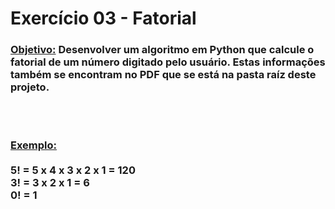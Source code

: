 <h1>Exercício 03 - Fatorial</h1>

<h3><b><u>Objetivo:</u></b> Desenvolver um algoritmo em Python que calcule o fatorial de um número digitado pelo usuário.
Estas informações também se encontram no PDF que se está na pasta raíz deste projeto. </h3>
<br>
<br>
<h3><b><u>Exemplo:</u>
<br><br>
5! = 5 x 4 x 3 x 2 x 1 = 120
<br>
3! = 3 x 2 x 1 = 6
<br>
0! = 1